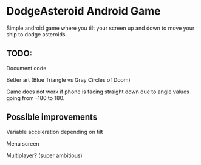 # DodgeAsteroid  Android Game

Simple android game where you tilt your screen up and down to move your ship to dodge asteroids.


## TODO:

Document code

Better art (Blue Triangle vs Gray Circles of Doom)

Game does not work if phone is facing straight down due to angle values going from -180 to 180.



## Possible improvements

Variable acceleration depending on tilt

Menu screen

Multiplayer? (super ambitious)


